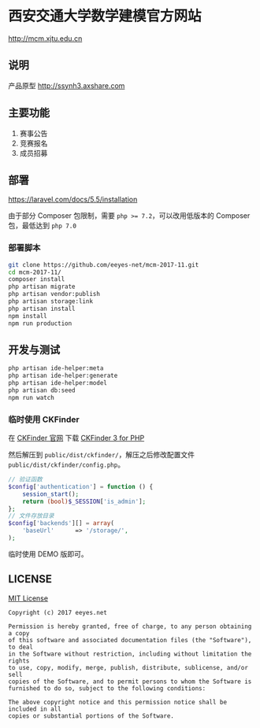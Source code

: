 # 西安交通大学数学建模官方网站

<http://mcm.xjtu.edu.cn>

## 说明

产品原型 <http://ssynh3.axshare.com>

## 主要功能

1. 赛事公告
2. 竞赛报名
3. 成员招募

## 部署

<https://laravel.com/docs/5.5/installation>

由于部分 Composer 包限制，需要 `php >= 7.2`，可以改用低版本的 Composer 包，最低达到 `php 7.0`

### 部署脚本

```bash
git clone https://github.com/eeyes-net/mcm-2017-11.git
cd mcm-2017-11/
composer install
php artisan migrate
php artisan vendor:publish
php artisan storage:link
php artisan install
npm install
npm run production
```

## 开发与测试

```bash
php artisan ide-helper:meta
php artisan ide-helper:generate
php artisan ide-helper:model
php artisan db:seed
npm run watch
```

### 临时使用 CKFinder

在 [CKFinder 官网](https://ckeditor.com/ckeditor-4/download/#ckfinder) 下载 [CKFinder 3 for PHP](https://download.cksource.com/CKFinder/CKFinder%20for%20PHP/3.4.2/ckfinder_php_3.4.2.zip)

然后解压到 `public/dist/ckfinder/`，解压之后修改配置文件 `public/dist/ckfinder/config.php`。

```php
// 验证函数
$config['authentication'] = function () {
    session_start();
    return (bool)$_SESSION['is_admin'];
};
// 文件存放目录
$config['backends'][] = array(
    'baseUrl'      => '/storage/',
);
```

临时使用 DEMO 版即可。

## LICENSE

[MIT License](https://opensource.org/licenses/MIT)

    Copyright (c) 2017 eeyes.net
    
    Permission is hereby granted, free of charge, to any person obtaining a copy
    of this software and associated documentation files (the "Software"), to deal
    in the Software without restriction, including without limitation the rights
    to use, copy, modify, merge, publish, distribute, sublicense, and/or sell
    copies of the Software, and to permit persons to whom the Software is
    furnished to do so, subject to the following conditions:
    
    The above copyright notice and this permission notice shall be included in all
    copies or substantial portions of the Software.
